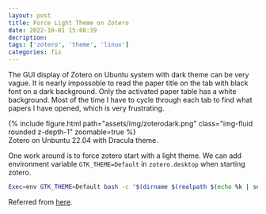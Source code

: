 ```yaml
---
layout: post
title: Force Light Theme on Zotero
date: 2022-10-01 15:08:19
decription:
tags: ['zotero', 'theme', 'linux']
categories: fix
---
```


The GUI display of Zotero on Ubuntu system with dark theme can be very vague. 
It is nearly impossoble to read the paper title on the tab with black font on a dark background.
Only the activated paper table has a white background.
Most of the time I have to cycle through each tab to find what papers I have opened, which is very frustrating.


<div class="row mt-3">
    <div class="col-sm mt-3 mt-md-0">
        {% include figure.html path="assets/img/zoterodark.png" class="img-fluid rounded z-depth-1" zoomable=true %}
    </div>
</div>
<div class="caption">
    Zotero on Unbuntu 22.04 with Dracula theme.
</div>

One work around is to force zotero start with a light theme.
We can add environment variable `GTK_THEME=Default` in `zotero.desktop` when starting zotero.

```bash
Exec=env GTK_THEME=Default bash -c "$(dirname $(realpath $(echo %k | sed -e 's/^file:\/\///')))/zotero -url %U"
```

Referred from [here](https://github.com/zotero/zotero/issues/1999#issuecomment-1225821276).
